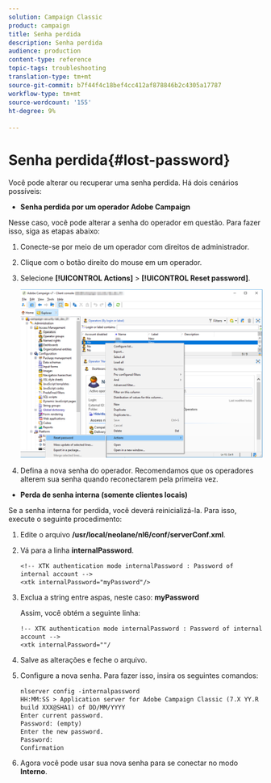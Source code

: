 ```yaml
---
solution: Campaign Classic
product: campaign
title: Senha perdida
description: Senha perdida
audience: production
content-type: reference
topic-tags: troubleshooting
translation-type: tm+mt
source-git-commit: b7f44f4c18bef4cc412af878846b2c4305a17787
workflow-type: tm+mt
source-wordcount: '155'
ht-degree: 9%

---
```



# Senha perdida{#lost-password}

Você pode alterar ou recuperar uma senha perdida.
Há dois cenários possíveis:

* **Senha perdida por um operador Adobe Campaign**

Nesse caso, você pode alterar a senha do operador em questão.
Para fazer isso, siga as etapas abaixo:

1. Conecte-se por meio de um operador com direitos de administrador.
1. Clique com o botão direito do mouse em um operador.
1. Selecione **[!UICONTROL Actions]** > **[!UICONTROL Reset password]**.

   ![](assets/operator-passwd.png)

1. Defina a nova senha do operador. Recomendamos que os operadores alterem sua senha quando reconectarem pela primeira vez.

* **Perda de senha interna (somente clientes locais)**

Se a senha interna for perdida, você deverá reinicializá-la.
Para isso, execute o seguinte procedimento:

1. Edite o arquivo **/usr/local/neolane/nl6/conf/serverConf.xml**.

1. Vá para a linha **internalPassword**.

   ```
   <!-- XTK authentication mode internalPassword : Password of internal account -->
   <xtk internalPassword="myPassword"/>
   ```

1. Exclua a string entre aspas, neste caso: **myPassword**

   Assim, você obtém a seguinte linha:

   ```
   !-- XTK authentication mode internalPassword : Password of internal account -->
   <xtk internalPassword=""/
   ```

1. Salve as alterações e feche o arquivo.

1. Configure a nova senha. Para fazer isso, insira os seguintes comandos:

   ```
   nlserver config -internalpassword
   HH:MM:SS > Application server for Adobe Campaign Classic (7.X YY.R build XXX@SHA1) of DD/MM/YYYY
   Enter current password.
   Password: (empty)
   Enter the new password.
   Password: 
   Confirmation 
   ```

1. Agora você pode usar sua nova senha para se conectar no modo **Interno**.
